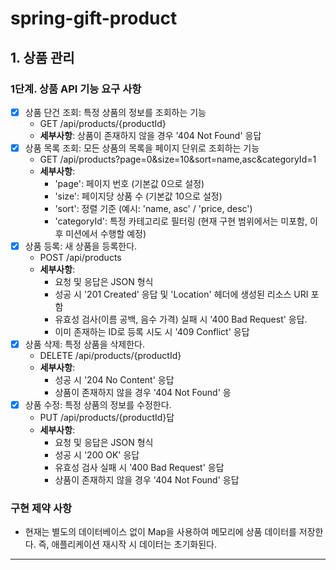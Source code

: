 # spring-gift-product

## 1. 상품 관리

### 1단계. 상품 API 기능 요구 사항

- [X] 상품 단건 조회: 특정 상품의 정보를 조회하는 기능
    - GET /api/products/{productId}
    - **세부사항**: 상품이 존재하지 않을 경우 '404 Not Found' 응답
- [X] 상품 목록 조회: 모든 상품의 목록을 페이지 단위로 조회하는 기능
    - GET /api/products?page=0&size=10&sort=name,asc&categoryId=1
    - **세부사항**:
        - 'page': 페이지 번호 (기본값 0으로 설정)
        - 'size': 페이지당 상품 수 (기본값 10으로 설정)
        - 'sort': 정렬 기준 (예시: 'name, asc' / 'price, desc')
        - 'categoryId': 특정 카테고리로 필터링 (현재 구현 범위에서는 미포함, 이후 미션에서 수행할 예정)
- [X] 상품 등록: 새 상품을 등록한다.
    - POST /api/products
    - **세부사항**:
        - 요청 및 응답은 JSON 형식
        - 성공 시 '201 Created' 응답 및 'Location' 헤더에 생성된 리소스 URI 포함
        - 유효성 검사(이름 공백, 음수 가격) 실패 시 '400 Bad Request' 응답.
        - 이미 존재하는 ID로 등록 시도 시 '409 Conflict' 응답
- [X] 상품 삭제: 특정 상품을 삭제한다.
    - DELETE /api/products/{productId}
    - **세부사항**:
        - 성공 시 '204 No Content' 응답
        - 상품이 존재하지 않을 경우 '404 Not Found' 응
- [X] 상품 수정: 특정 상품의 정보를 수정한다.
    - PUT /api/products/{productId}답
    - **세부사항**:
        - 요청 및 응답은 JSON 형식
        - 성공 시 '200 OK' 응답
        - 유효성 검사 실패 시 '400 Bad Request' 응답
        - 상품이 존재하지 않을 경우 '404 Not Found' 응답

### 구현 제약 사항

- 현재는 별도의 데이터베이스 없이 Map을 사용하여 메모리에 상품 데이터를 저장한다. 즉, 애플리케이션 재시작 시 데이터는 초기화된다.

---
